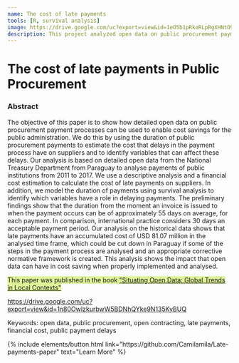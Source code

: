 ```yaml
---
name: The cost of late payments
tools: [R, survival analysis]
image: https://drive.google.com/uc?export=view&id=1eO5b1pRkeRLpRgXHNtO9ZzX2Uik7hGHZ
description: This project analyzed open data on public procurement payment processes in Paraguay to estimate the cost that delays in the payment process have on suppliers and to identify variables that can affect these delays.
---
```


# The cost of late payments in Public Procurement

### Abstract

The objective of this paper is to show how detailed open data on public procurement payment processes can be used to enable cost savings for the public administration. We do this by using the duration of public procurement payments to estimate the cost that delays in the payment process have on suppliers and to identify variables that can affect these delays.  Our analysis is based on detailed open data from the National Treasury Department from Paraguay to analyse payments of public institutions from 2011 to 2017.  We use a descriptive analysis and a financial cost estimation to calculate the cost of late payments on suppliers.  In addition, we model the duration of payments using survival analysis to identify which variables have a role in delaying payments. The preliminary findings show that the duration from the moment an invoice is issued to when the payment occurs can be of approximately 55 days on average, for each payment.  In comparison, international practice considers 30 days an acceptable payment period. Our analysis on the historical data shows that late payments have an accumulated cost of USD 81.07 million in the analysed time frame, which could be cut down in Paraguay if some of the steps in the payment process are analysed and an appropriate corrective normative framework is created. This analysis shows the impact that open data can have in cost saving when properly implemented and analysed.

<span style="background-color:#dff298"> This paper was published in the book ["Situating Open Data: Global Trends in Local Contexts"](https://www.africanminds.co.za/situation-open-data-global-trends-in-local-contexts/) </span>

https://drive.google.com/uc?export=view&id=1n80OwIzkurbwW5BDNhQYke9N135KyBUQ
 
Keywords: open data, public procurement, open contracting, late payments, financial cost, public payment delays


<p class="text-center">
{% include elements/button.html link="https://github.com/Camilamila/Late-payments-paper" text="Learn More" %}
</p>
